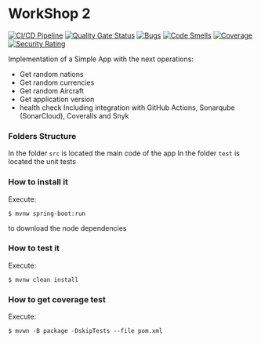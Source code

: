 # WorkShop 2

[![CI/CD Pipeline](https://github.com/sarasti2/Laboratorio2/actions/workflows/build.yml/badge.svg)](https://github.com/sarasti2/Laboratorio2/actions/workflows/build.yml) [![Quality Gate Status](https://sonarcloud.io/api/project_badges/measure?project=sarasti2_Laboratorio2-ArqSoftware&metric=alert_status)](https://sonarcloud.io/summary/new_code?id=sarasti2_Laboratorio2-ArqSoftware)
[![Bugs](https://sonarcloud.io/api/project_badges/measure?project=sarasti2_Laboratorio2-ArqSoftware&metric=bugs)](https://sonarcloud.io/summary/new_code?id=sarasti2_Laboratorio2-ArqSoftware)
[![Code Smells](https://sonarcloud.io/api/project_badges/measure?project=sarasti2_Laboratorio2-ArqSoftware&metric=code_smells)](https://sonarcloud.io/summary/new_code?id=sarasti2_Laboratorio2-ArqSoftware)
[![Coverage](https://sonarcloud.io/api/project_badges/measure?project=sarasti2_Laboratorio2-ArqSoftware&metric=coverage)](https://sonarcloud.io/summary/new_code?id=sarasti2_Laboratorio2-ArqSoftware)
[![Security Rating](https://sonarcloud.io/api/project_badges/measure?project=sarasti2_Laboratorio2-ArqSoftware&metric=security_rating)](https://sonarcloud.io/summary/new_code?id=sarasti2_Laboratorio2-ArqSoftware)

Implementation of a Simple App with the next operations:
* Get random nations
* Get random currencies
* Get random Aircraft
* Get application version
* health check
  Including integration with GitHub Actions, Sonarqube (SonarCloud), Coveralls and
  Snyk
### Folders Structure
In the folder `src` is located the main code of the app
In the folder `test` is located the unit tests
### How to install it
Execute:
```shell
$ mvnw spring-boot:run
```
to download the node dependencies
### How to test it
Execute:
```shell
$ mvnw clean install
```
### How to get coverage test
Execute:
```shell
$ mvwn -B package -DskipTests --file pom.xml
```
